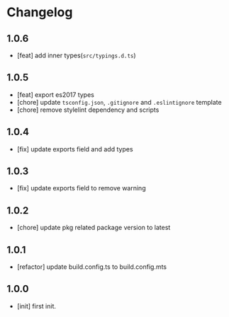 # Changelog

## 1.0.6

- [feat] add inner types(`src/typings.d.ts`)

## 1.0.5

- [feat] export es2017 types
- [chore] update `tsconfig.json`, `.gitignore` and `.eslintignore` template
- [chore] remove stylelint dependency and scripts

## 1.0.4

- [fix] update exports field and add types

## 1.0.3

- [fix] update exports field to remove warning

## 1.0.2

- [chore] update pkg related package version to latest

## 1.0.1

- [refactor] update build.config.ts to build.config.mts

## 1.0.0

- [init] first init.
